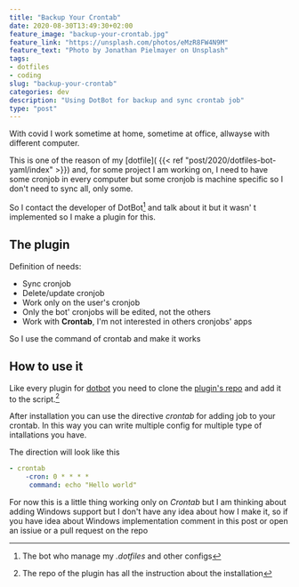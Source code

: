 ```yaml
---
title: "Backup Your Crontab"
date: 2020-08-30T13:49:30+02:00
feature_image: "backup-your-crontab.jpg"
feature_link: "https://unsplash.com/photos/eMzR8FW4N9M"
feature_text: "Photo by Jonathan Pielmayer on Unsplash"
tags:
- dotfiles
- coding
slug: "backup-your-crontab"
categories: dev
description: "Using DotBot for backup and sync crontab job"
type: "post"
---
```


With covid I work sometime at home, sometime at office, allwayse with different computer.

This is one of the reason of my [dotfile]( {{< ref "post/2020/dotfiles-bot-yaml/index" >}}) and, for some project I am working on, I need to have some cronjob in every computer but some cronjob is machine specific so I don't need to sync all, only some.

So I contact the developer of DotBot[^1] and talk about it but it wasn' t implemented so I make a plugin for this.

## The plugin

Definition of needs:

* Sync cronjob
* Delete/update cronjob
* Work only on the user's cronjob
* Only the bot' cronjobs will be edited, not the others
* Work with __Crontab__, I'm not interested in others cronjobs' apps

So I use the command of crontab and make it works

## How to use it

Like every plugin for [dotbot](https://github.com/anishathalye/dotbot) you need to clone the [plugin's repo](https://github.com/fundor333/crontab-dotbot) and add it to the script.[^2]

After installation you can use the directive _crontab_ for adding job to your crontab.
In this way you can write multiple config for multiple type of intallations you have.

The direction will look like this

``` yaml
- crontab
	-cron: 0 * * * *
	 command: echo "Hello world"
```

For now this is a little thing working only on _Crontab_ but I am thinking about adding Windows support but I don't have any idea about how I make it, so if you have idea about Windows implementation comment in this post or open an issiue or a pull request on the repo

[^1]: The bot who manage my _.dotfiles_ and other configs
[^2]: The repo of the plugin has all the instruction about the installation
